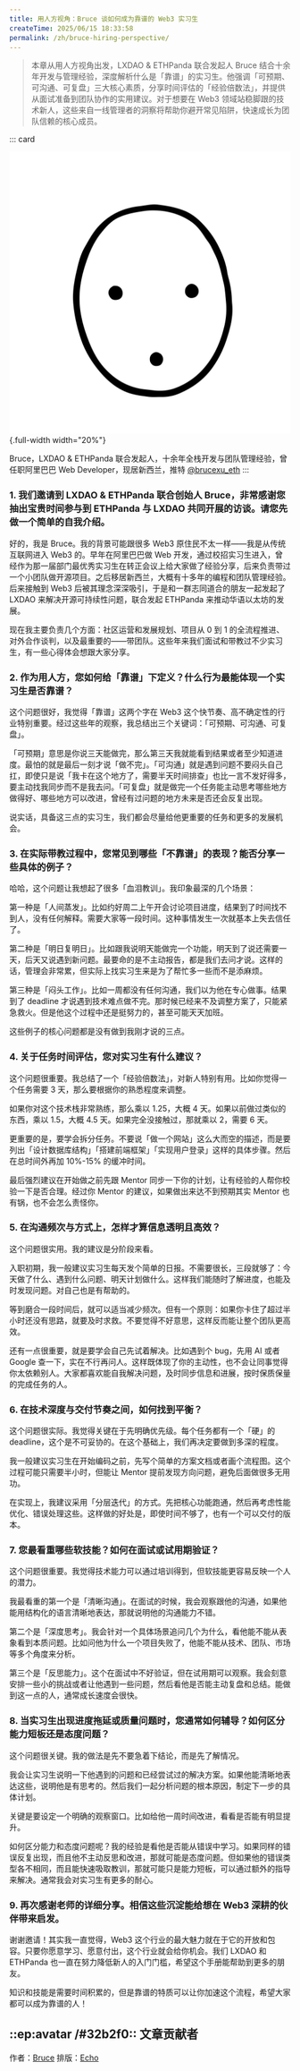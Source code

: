 ```yaml
---
title: 用人方视角：Bruce 谈如何成为靠谱的 Web3 实习生
createTime: 2025/06/15 18:33:58
permalink: /zh/bruce-hiring-perspective/
---
```


> 本章从用人方视角出发，LXDAO & ETHPanda 联合发起人 Bruce 结合十余年开发与管理经验，深度解析什么是「靠谱」的实习生。他强调「可预期、可沟通、可复盘」三大核心素质，分享时间评估的「经验倍数法」，并提供从面试准备到团队协作的实用建议。对于想要在 Web3 领域站稳脚跟的技术新人，这些来自一线管理者的洞察将帮助你避开常见陷阱，快速成长为团队信赖的核心成员。

::: card

![Bruce](../images/Industry-veteran/bruce.jpg){.full-width width="20%"}

Bruce，LXDAO & ETHPanda 联合发起人，十余年全栈开发与团队管理经验，曾任职阿里巴巴 Web Developer，现居新西兰，推特 [@brucexu_eth](https://x.com/brucexu_eth)
:::

### 1. 我们邀请到 LXDAO & ETHPanda 联合创始人 Bruce，非常感谢您抽出宝贵时间参与到 ETHPanda 与 LXDAO 共同开展的访谈。请您先做一个简单的自我介绍。

好的，我是 Bruce。我的背景可能跟很多 Web3 原住民不太一样——我是从传统互联网进入 Web3 的。早年在阿里巴巴做 Web 开发，通过校招实习生进入，曾经作为那一届部门最优秀实习生在转正会议上给大家做了经验分享，后来负责带过一个小团队做开源项目。之后移居新西兰，大概有十多年的编程和团队管理经验。后来接触到 Web3 后被其理念深深吸引，于是和一群志同道合的朋友一起发起了 LXDAO 来解决开源可持续性问题，联合发起 ETHPanda 来推动华语以太坊的发展。

现在我主要负责几个方面：社区运营和发展规划、项目从 0 到 1 的全流程推进、对外合作谈判，以及最重要的——带团队。这些年来我们面试和带教过不少实习生，有一些心得体会想跟大家分享。

### 2. 作为用人方，您如何给「靠谱」下定义？什么行为最能体现一个实习生是否靠谱？

这个问题很好，我觉得「靠谱」这两个字在 Web3 这个快节奏、高不确定性的行业特别重要。经过这些年的观察，我总结出三个关键词：「可预期、可沟通、可复盘」。

「可预期」意思是你说三天能做完，那么第三天我就能看到结果或者至少知道进度。最怕的就是最后一刻才说「做不完」。「可沟通」就是遇到问题不要闷头自己扛，即使只是说「我卡在这个地方了，需要半天时间排查」也比一言不发好得多，要主动找我同步而不是我去问。「可复盘」就是做完一个任务能主动思考哪些地方做得好、哪些地方可以改进，曾经有过问题的地方未来是否还会反复出现。

说实话，具备这三点的实习生，我们都会尽量给他更重要的任务和更多的发展机会。

### 3. 在实际带教过程中，您常见到哪些「不靠谱」的表现？能否分享一些具体的例子？

哈哈，这个问题让我想起了很多「血泪教训」。我印象最深的几个场景：

第一种是「人间蒸发」。比如约好周二上午开会讨论项目进度，结果到了时间找不到人，没有任何解释。需要大家等一段时间。这种事情发生一次就基本上失去信任了。

第二种是「明日复明日」。比如跟我说明天能做完一个功能，明天到了说还需要一天，后天又说遇到新问题。最要命的是不主动报告，都是我们去问才说。这样的话，管理会非常累，但实际上找实习生来是为了帮忙多一些而不是添麻烦。

第三种是「闷头工作」。比如一周都没有任何沟通，我们以为他在专心做事。结果到了 deadline 才说遇到技术难点做不完。那时候已经来不及调整方案了，只能紧急救火。但是他这个过程中还是挺努力的，甚至可能天天加班。

这些例子的核心问题都是没有做到我刚才说的三点。

### 4. 关于任务时间评估，您对实习生有什么建议？

这个问题很重要。我总结了一个「经验倍数法」，对新人特别有用。比如你觉得一个任务需要 3 天，那么要根据你的熟悉程度来调整。

如果你对这个技术栈非常熟练，那么乘以 1.25，大概 4 天。如果以前做过类似的东西，乘以 1.5，大概 4.5 天。如果完全没接触过，那就乘以 2，需要 6 天。

更重要的是，要学会拆分任务。不要说「做一个网站」这么大而空的描述，而是要列出「设计数据库结构」「搭建前端框架」「实现用户登录」这样的具体步骤。然后在总时间外再加 10%-15% 的缓冲时间。

最后强烈建议在开始做之前先跟 Mentor 同步一下你的计划，让有经验的人帮你校验一下是否合理。经过你 Mentor 的建议，如果做出来达不到预期其实 Mentor 也有锅，也不会怎么责怪你。

### 5. 在沟通频次与方式上，怎样才算信息透明且高效？

这个问题很实用。我的建议是分阶段来看。

入职初期，我一般建议实习生每天发个简单的日报。不需要很长，三段就够了：今天做了什么、遇到什么问题、明天计划做什么。这样我们能随时了解进度，也能及时发现问题。对自己也是有帮助的。

等到磨合一段时间后，就可以适当减少频次。但有一个原则：如果你卡住了超过半小时还没有思路，就要及时求救。不要觉得不好意思，这样反而能让整个团队更高效。

还有一点很重要，就是要学会自己先试着解决。比如遇到个 bug，先用 AI 或者 Google 查一下，实在不行再问人。这样既体现了你的主动性，也不会让同事觉得你太依赖别人。大家都喜欢能自我解决问题，及时同步信息和进展，按时保质保量的完成任务的人。

### 6. 在技术深度与交付节奏之间，如何找到平衡？

这个问题很实际。我觉得关键在于先明确优先级。每个任务都有一个「硬」的 deadline，这个是不可妥协的。在这个基础上，我们再决定要做到多深的程度。

我一般建议实习生在开始编码之前，先写个简单的方案文档或者画个流程图。这个过程可能只需要半小时，但能让 Mentor 提前发现方向问题，避免后面做很多无用功。

在实现上，我建议采用「分层迭代」的方式。先把核心功能跑通，然后再考虑性能优化、错误处理这些。这样做的好处是，即使时间不够了，也有一个可以交付的版本。

### 7. 您最看重哪些软技能？如何在面试或试用期验证？

这个问题很重要。我觉得技术能力可以通过培训得到，但软技能更容易反映一个人的潜力。

我最看重的第一个是「清晰沟通」。在面试的时候，我会观察跟他的沟通，如果他能用结构化的语言清晰地表达，那就说明他的沟通能力不错。

第二个是「深度思考」。我会针对一个具体场景追问几个为什么，看他能不能从表象看到本质问题。比如问他为什么一个项目失败了，他能不能从技术、团队、市场等多个角度来分析。

第三个是「反思能力」。这个在面试中不好验证，但在试用期可以观察。我会刻意安排一些小的挑战或者让他遇到一些问题，然后看他是否能主动复盘和总结。能做到这一点的人，通常成长速度会很快。

### 8. 当实习生出现进度拖延或质量问题时，您通常如何辅导？如何区分能力短板还是态度问题？

这个问题很关键。我的做法是先不要急着下结论，而是先了解情况。

我会让实习生说明一下他遇到的问题和已经尝试过的解决方案。如果他能清晰地表达这些，说明他是有思考的。然后我们一起分析问题的根本原因，制定下一步的具体计划。

关键是要设定一个明确的观察窗口。比如给他一周时间改进，看看是否能有明显提升。

如何区分能力和态度问题呢？我的经验是看他是否能从错误中学习。如果同样的错误反复出现，而且他不主动反思和改进，那就可能是态度问题。但如果他的错误类型各不相同，而且能快速吸取教训，那就可能只是能力短板，可以通过额外的指导来解决。通常我会对实习生有更多的耐心。

### 9. 再次感谢老师的详细分享。相信这些沉淀能给想在 Web3 深耕的伙伴带来启发。

谢谢邀请！其实我一直觉得，Web3 这个行业的最大魅力就在于它的开放和包容。只要你愿意学习、愿意付出，这个行业就会给你机会。我们 LXDAO 和 ETHPanda 也一直在努力降低新人的入门门槛，希望这个手册能帮助到更多的朋友。

知识和技能是需要时间积累的，但是靠谱的特质可以让你加速这个流程，希望大家都可以成为靠谱的人！

## ::ep:avatar /#32b2f0:: 文章贡献者

作者：[Bruce](https://x.com/brucexu_eth)
排版：[Echo](https://x.com/Echo_liuchan)
